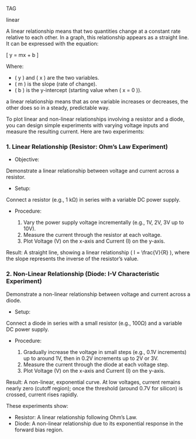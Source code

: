 TAG

linear

A linear relationship means that two quantities change at a constant rate relative to each other. In a graph, this relationship appears as a straight line. It can be expressed with the equation:

\[
y = mx + b
\]

Where:
- \( y \) and \( x \) are the two variables.
- \( m \) is the slope (rate of change).
- \( b \) is the y-intercept (starting value when \( x = 0 \)).

a linear relationship means that as one variable increases or decreases, the other does so in a steady, predictable way.

To plot linear and non-linear relationships involving a resistor and a diode, you can design simple experiments with varying voltage inputs and measure the resulting current. Here are two experiments:

### 1. Linear Relationship (Resistor: Ohm’s Law Experiment)

- Objective:

Demonstrate a linear relationship between voltage and current across a resistor.

- Setup:

Connect a resistor (e.g., 1 kΩ) in series with a variable DC power supply.

- Procedure:

  1. Vary the power supply voltage incrementally (e.g., 1V, 2V, 3V up to 10V).
  2. Measure the current through the resistor at each voltage.
  3. Plot Voltage (V) on the x-axis and Current (I) on the y-axis.

Result: A straight line, showing a linear relationship \( I = \frac{V}{R} \), where the slope represents the inverse of the resistor’s value.

### 2. Non-Linear Relationship (Diode: I-V Characteristic Experiment)

Demonstrate a non-linear relationship between voltage and current across a diode.

- Setup:

Connect a diode in series with a small resistor (e.g., 100Ω) and a variable DC power supply.

- Procedure:

  1. Gradually increase the voltage in small steps (e.g., 0.1V increments) up to around 1V, then in 0.2V increments up to 2V or 3V.
  2. Measure the current through the diode at each voltage step.
  3. Plot Voltage (V) on the x-axis and Current (I) on the y-axis.

Result: A non-linear, exponential curve. At low voltages, current remains nearly zero (cutoff region); once the threshold (around 0.7V for silicon) is crossed, current rises rapidly.

These experiments show:

- Resistor: A linear relationship following Ohm’s Law.
- Diode: A non-linear relationship due to its exponential response in the forward bias region.
